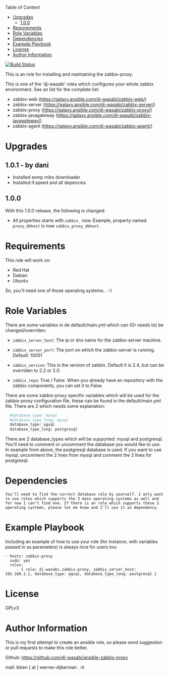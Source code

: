 Table of Content

- [Upgrades](#upgrades)
  * [1.0.0](#100)
- [Requirements](#requirements)
- [Role Variables](#role-variables)
- [Dependencies](#dependencies)
- [Example Playbook](#example-playbook)
- [License](#license)
- [Author Information](#author-information)

[![Build Status](https://travis-ci.org/dj-wasabi/ansible-zabbix-proxy.svg?branch=master)](https://travis-ci.org/dj-wasabi/ansible-zabbix-proxy)

This is an role for installing and maintaining the zabbix-proxy.

This is one of the 'dj-wasabi' roles which configures your whole zabbix environment. See an list for the complete list:

 * zabbix-web (https://galaxy.ansible.com/dj-wasabi/zabbix-web/)
 * zabbix-server (https://galaxy.ansible.com/dj-wasabi/zabbix-server/)
 * zabbix-proxy (https://galaxy.ansible.com/dj-wasabi/zabbix-proxy/)
 * zabbix-javagateway (https://galaxy.ansible.com/dj-wasabi/zabbix-javagateway/)
 * zabbix-agent (https://galaxy.ansible.com/dj-wasabi/zabbix-agent/)

# Upgrades

## 1.0.1 - by dani

* Installed snmp mibs downloader
* Installed if.speed and all depencies 

## 1.0.0

With this 1.0.0 release, the following is changed:

* All properties starts with `zabbix_` now. Example, property named `proxy_dbhost` is now `zabbix_proxy_dbhost`.

# Requirements 

This role will work on:

* Red Hat
* Debian
* Ubuntu

So, you'll need one of those operating systems.. :-)

# Role Variables

There are some variables in de default/main.yml which can (Or needs to) be changed/overriden:

* `zabbix_server_host`: The ip or dns name for the zabbix-server machine.

* `zabbix_server_port`: The port on which the zabbix-server is running. Default: 10051

* `zabbix_version`: This is the version of zabbix. Default it is 2.4, but can be overriden to 2.2 or 2.0.

* `zabbix_repo`: True / False. When you already have an repository with the zabbix components, you can set it to False.

There are some zabbix-proxy specific variables which will be used for the zabbix-proxy configuration file, these can be found in the default/main.yml file. There are 2 which needs some explanation:

```bash
  #database_type: mysql
  #database_type_long: mysql
  database_type: pgsql
  database_type_long: postgresql
```

There are 2 database_types which will be supported: mysql and postgresql. You'll need to comment or uncomment the database you would like to use. In example from above, the postgresql database is used. If you want to use mysql, uncomment the 2 lines from mysql and comment the 2 lines for postgresql.

# Dependencies

```text
You'll need to find the correct database role by yourself. I only want to use roles which supports the 3 main operating systems as well and for now I can't find one. If there is an role which supports these 3 operating systems, please let me know and I'll use it as dependency.
```

# Example Playbook

Including an example of how to use your role (for instance, with variables passed in as parameters) is always nice for users too:

    - hosts: zabbix-proxy
      sudo: yes
      roles:
         - { role: dj-wasabi.zabbix-proxy, zabbix_server_host: 192.168.1.1, database_type: pgsql, database_type_long: postgresql }

# License

GPLv3

# Author Information

This is my first attempt to create an ansible role, so please send suggestion or pull requests to make this role better. 

Github: https://github.com/dj-wasabi/ansible-zabbix-proxy

mail: ikben [ at ] werner-dijkerman . nl
